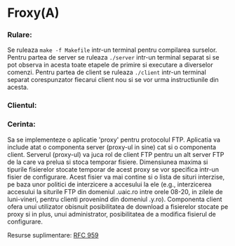 # Froxy(A)

### Rulare:

Se ruleaza `make -f Makefile` intr-un terminal pentru compilarea surselor.
Pentru partea de server se ruleaza `./server` intr-un terminal separat si se pot observa in acesta toate etapele de primire si executare a diverselor comenzi.
Pentru partea de client se ruleaza `./client` intr-un terminal separat corespunzator fiecarui client nou si se vor urma instructiunile din acesta.

### Clientul:



### Cerinta:

Sa se implementeze o aplicatie 'proxy' pentru protocolul FTP. Aplicatia va include atat o componenta server (proxy-ul in sine) cat si o componenta client. Serverul (proxy-ul) va juca rol de client FTP pentru un alt server FTP de la care va prelua si stoca temporar fisiere. Dimensiunea maxima si tipurile fisierelor stocate temporar de acest proxy se vor specifica intr-un fisier de configurare. Acest fisier va mai contine si o lista de situri interzise, pe baza unor politici de interzicere a accesului la ele (e.g., interzicerea accesului la siturile FTP din domeniul .uaic.ro intre orele 08-20, in zilele de luni-vineri, pentru clienti provenind din domeniul .y.ro). Componenta client ofera unui utilizator obisnuit posibilitatea de download a fisierelor stocate pe proxy si in plus, unui administrator, posibilitatea de a modifica fisierul de configurare.

Resurse suplimentare: [RFC 959](https://www.ietf.org/rfc/rfc959.txt)
